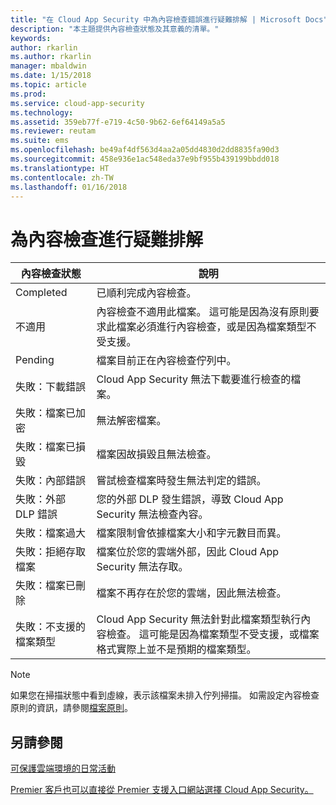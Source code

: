 ```yaml
---
title: "在 Cloud App Security 中為內容檢查錯誤進行疑難排解 | Microsoft Docs"
description: "本主題提供內容檢查狀態及其意義的清單。"
keywords: 
author: rkarlin
ms.author: rkarlin
manager: mbaldwin
ms.date: 1/15/2018
ms.topic: article
ms.prod: 
ms.service: cloud-app-security
ms.technology: 
ms.assetid: 359eb77f-e719-4c50-9b62-6ef64149a5a5
ms.reviewer: reutam
ms.suite: ems
ms.openlocfilehash: be49af4df563d4aa2a05dd4830d2dd8835fa90d3
ms.sourcegitcommit: 458e936e1ac548eda37e9bf955b439199bbdd018
ms.translationtype: HT
ms.contentlocale: zh-TW
ms.lasthandoff: 01/16/2018
---
```

# <a name="troubleshooting-content-inspection"></a>為內容檢查進行疑難排解
|內容檢查狀態|說明|
|----|----|
|Completed|已順利完成內容檢查。|
|不適用|內容檢查不適用此檔案。 這可能是因為沒有原則要求此檔案必須進行內容檢查，或是因為檔案類型不受支援。|
|Pending|檔案目前正在內容檢查佇列中。|
|失敗：下載錯誤|Cloud App Security 無法下載要進行檢查的檔案。|
|失敗：檔案已加密|無法解密檔案。|
|失敗：檔案已損毀|檔案因故損毀且無法檢查。|
|失敗：內部錯誤|嘗試檢查檔案時發生無法判定的錯誤。|
|失敗：外部 DLP 錯誤|您的外部 DLP 發生錯誤，導致 Cloud App Security 無法檢查內容。|
|失敗：檔案過大|檔案限制會依據檔案大小和字元數目而異。|
|失敗：拒絕存取檔案|檔案位於您的雲端外部，因此 Cloud App Security 無法存取。|
|失敗：檔案已刪除|檔案不再存在於您的雲端，因此無法檢查。|
|失敗：不支援的檔案類型|Cloud App Security 無法針對此檔案類型執行內容檢查。 這可能是因為檔案類型不受支援，或檔案格式實際上並不是預期的檔案類型。|

> [!NOTE]
> 如果您在掃描狀態中看到虛線，表示該檔案未排入佇列掃描。 如需設定內容檢查原則的資訊，請參閱[檔案原則](data-protection-policies.md)。

## <a name="see-also"></a>另請參閱  
[可保護雲端環境的日常活動](daily-activities-to-protect-your-cloud-environment.md)   

[Premier 客戶也可以直接從 Premier 支援入口網站選擇 Cloud App Security。](https://premier.microsoft.com/)  
  
  